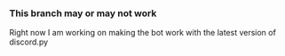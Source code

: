 
### This branch may or may not work

Right now I am working on making the bot work with the latest version of discord.py
